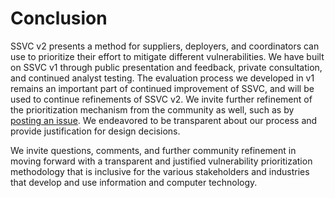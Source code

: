 


# Conclusion

SSVC v2 presents a method for suppliers, deployers, and coordinators can use to prioritize their effort to mitigate different vulnerabilities.
We have built on SSVC v1 through public presentation and feedback, private consultation, and continued analyst testing.
The evaluation process we developed in v1 remains an important part of continued improvement of SSVC, and will be used to continue refinements of SSVC v2.
We invite further refinement of the prioritization mechanism from the community as well, such as by [posting an issue](https://github.com/CERTCC/SSVC/issues).
We endeavored to be transparent about our process and provide justification for design decisions.

We invite questions, comments, and further community refinement in moving forward with a transparent and justified vulnerability prioritization methodology that is inclusive for the various stakeholders and industries that develop and use information and computer technology.
